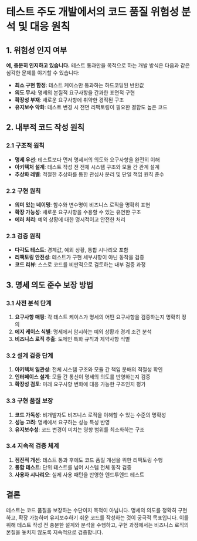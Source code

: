 # 테스트 주도 개발에서의 코드 품질 위험성 분석 및 대응 원칙

## 1. 위험성 인지 여부

**예, 충분히 인지하고 있습니다.** 테스트 통과만을 목적으로 하는 개발 방식은 다음과 같은 심각한 문제를 야기할 수 있습니다:

- **최소 구현 함정**: 테스트 케이스만 통과하는 하드코딩된 반환값
- **의도 무시**: 명세의 본질적 요구사항을 간과한 표면적 구현
- **확장성 부재**: 새로운 요구사항에 취약한 경직된 구조
- **유지보수 악화**: 테스트 변경 시 전면 리팩토링이 필요한 결합도 높은 코드

## 2. 내부적 코드 작성 원칙

### 2.1 구조적 원칙
- **명세 우선**: 테스트보다 먼저 명세서의 의도와 요구사항을 완전히 이해
- **아키텍처 설계**: 테스트 작성 전 전체 시스템 구조와 모듈 간 관계 설계
- **추상화 레벨**: 적절한 추상화를 통한 관심사 분리 및 단일 책임 원칙 준수

### 2.2 구현 원칙
- **의미 있는 네이밍**: 함수와 변수명이 비즈니스 로직을 명확히 표현
- **확장 가능성**: 새로운 요구사항을 수용할 수 있는 유연한 구조
- **에러 처리**: 예외 상황에 대한 명시적이고 안전한 처리

### 2.3 검증 원칙
- **다각도 테스트**: 경계값, 예외 상황, 통합 시나리오 포함
- **리팩토링 안전성**: 테스트가 구현 세부사항이 아닌 동작을 검증
- **코드 리뷰**: 스스로 코드를 비판적으로 검토하는 내부 검증 과정

## 3. 명세 의도 준수 보장 방법

### 3.1 사전 분석 단계
1. **요구사항 매핑**: 각 테스트 케이스가 명세의 어떤 요구사항을 검증하는지 명확히 정의
2. **에지 케이스 식별**: 명세에서 암시하는 예외 상황과 경계 조건 분석
3. **비즈니스 로직 추출**: 도메인 특화 규칙과 제약사항 식별

### 3.2 설계 검증 단계
1. **아키텍처 일관성**: 전체 시스템 구조와 모듈 간 책임 분배의 적절성 확인
2. **인터페이스 설계**: 모듈 간 통신이 명세의 의도를 반영하는지 검증
3. **확장성 검토**: 미래 요구사항 변화에 대응 가능한 구조인지 평가

### 3.3 구현 품질 보장
1. **코드 가독성**: 비개발자도 비즈니스 로직을 이해할 수 있는 수준의 명확성
2. **성능 고려**: 명세에서 요구하는 성능 특성 반영
3. **유지보수성**: 코드 변경이 미치는 영향 범위를 최소화하는 구조

### 3.4 지속적 검증 체계
1. **점진적 개선**: 테스트 통과 후에도 코드 품질 개선을 위한 리팩토링 수행
2. **통합 테스트**: 단위 테스트를 넘어 시스템 전체 동작 검증
3. **사용자 시나리오**: 실제 사용 패턴을 반영한 엔드투엔드 테스트

## 결론

테스트는 코드 품질을 보장하는 수단이지 목적이 아닙니다. 명세의 의도를 정확히 구현하고, 확장 가능하며 유지보수하기 쉬운 코드를 작성하는 것이 궁극적 목표입니다. 이를 위해 테스트 작성 전 충분한 설계와 분석을 수행하고, 구현 과정에서는 비즈니스 로직의 본질을 놓치지 않도록 지속적으로 검증합니다.
